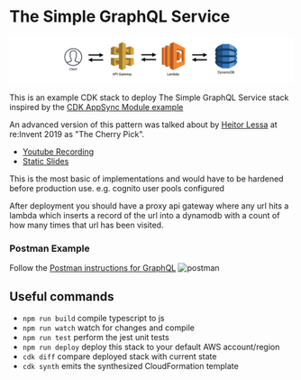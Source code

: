 # The Simple GraphQL Service

![architecture](img/architecture.png)

This is an example CDK stack to deploy The Simple GraphQL Service stack inspired by the [CDK AppSync Module example]( https://docs.aws.amazon.com/cdk/api/latest/docs/aws-appsync-readme.html#usage-example)

An advanced version of this pattern was talked about by [Heitor Lessa](https://twitter.com/heitor_lessa) at re:Invent 2019 as "The Cherry Pick".

* [Youtube Recording](https://www.youtube.com/watch?v=9IYpGTS7Jy0)
* [Static Slides](https://d1.awsstatic.com/events/reinvent/2019/REPEAT_3_Serverless_architectural_patterns_and_best_practices_ARC307-R3.pdf)

This is the most basic of implementations and would have to be hardened before production use. e.g. cognito user pools configured

After deployment you should have a proxy api gateway where any url hits a lambda which inserts a record of the url into a dynamodb with a count of how many times that url has been visited.

### Postman Example
Follow the [Postman instructions for GraphQL](https://learning.postman.com/docs/postman/sending-api-requests/graphql/) 
![postman](img/postman.png)

## Useful commands

 * `npm run build`   compile typescript to js
 * `npm run watch`   watch for changes and compile
 * `npm run test`    perform the jest unit tests
 * `npm run deploy`  deploy this stack to your default AWS account/region
 * `cdk diff`        compare deployed stack with current state
 * `cdk synth`       emits the synthesized CloudFormation template
